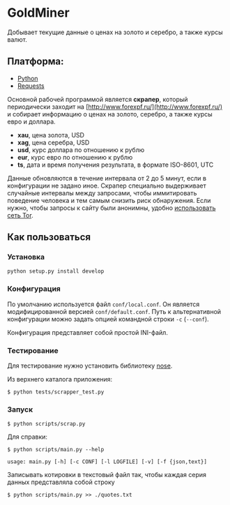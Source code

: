 # GoldMiner

Добывает текущие данные о ценах на золото и серебро, а также курсы валют.

## Платформа:

  * [Python](http://python.org)
  * [Requests](http://docs.python-requests.org/en/master/)

	
Основной рабочей программой является **скрапер**, который периодически заходит на [http://www.forexpf.ru/](http://www.forexpf.ru/) и собирает информацию о ценах на золото, серебро, а также курсы евро и доллара.

* **xau**, цена золота, USD
* **xag**, цена серебра, USD
* **usd**, курс доллара по отношению к рублю
* **eur**, курс евро по отношению к рублю
* **ts**, дата и время получения результата, в формате ISO-8601, UTC


Данные обновляются в течение интервала от 2 до 5 минут, если в конфигурации не задано иное. Скрапер специально выдерживает случайные интервалы между запросами, чтобы иммитировать поведение человека и тем самым снизить риск обнаружения. Если нужно, чтобы запросы к сайту были анонимны, удобно [использовать сеть Tor](/skrushinsky/goldminer/wiki/GoldMinerAnonymity).


## Как пользоваться

### Установка

```
python setup.py install develop
```

### Конфигурация

По умолчанию используется файл `conf/local.conf`. Он является модифицированной версией
`conf/default.conf`. Путь к альтернативной конфигурации можно задать опцией командной строки `-c` (`--conf`). 

Конфигурация представляет собой простой INI-файл.


### Тестирование

Для тестирование нужно установить библиотеку [nose](http://nose.readthedocs.io/en/latest/).

Из верхнего каталога приложения:
```
$ python tests/scrapper_test.py
```

### Запуск

```
$ python scripts/scrap.py
```

Для справки:

```
$ python scripts/main.py --help

usage: main.py [-h] [-c CONF] [-l LOGFILE] [-v] [-f {json,text}]

```

Записывать котировки в текстовый файл так, чтобы каждая серия данных представляла собой строку

```
$ python scripts/main.py >> ./quotes.txt
```
